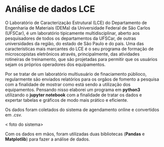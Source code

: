 # Análise de dados LCE



O Laboratório de Caracterização Estrutural (LCE) do Departamento de Engenharia de Materiais (DEMa) da Universidade Federal de São Carlos (UFSCar), é um laboratório tipicamente multidisciplinar, aberto aos pesquisadores de todos os departamentos da UFSCar, de outras universidades da região, do estado de São Paulo e do país. Uma das características mais marcantes do LCE é o seu programa de formação de microscopistas eletrônicos através, principalmente, das atividades rotineiras de treinamento, que são projetadas para permitir que os usuários sejam os próprios operadores dos equipamentos.



Por se tratar de um laboratório multiusuário de finaciamento públioco, regularmente são enviados relatórios para os orgãos de fomento a pesquisa com a finalidade de mostrar como está sendo a utilização dos equipamentos. Pensando nisso elaborei um programa em **python3** utilizando o **jupyter notebook** com a finalidade de tratar os dados e expertar tabelas e gráficos de modo mais prático e eficiente.



Os dados foram coletados do sistema de agendamento online e convertidos em .csv.

< foto do sistema>

Com os dados em mãos, foram utilizadas duas bibliotecas  (**Pandas** e **Matplotlib**) para fazer a análise de dados. 